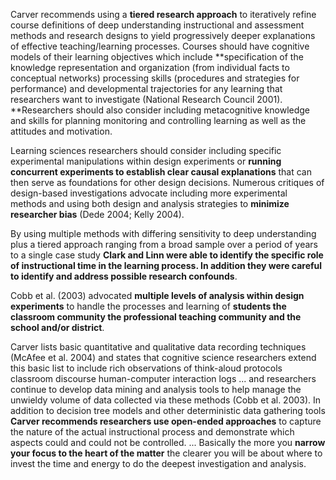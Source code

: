 Carver recommends using a **tiered research approach** to iteratively refine course definitions of deep understanding instructional and assessment methods and research designs to yield progressively deeper explanations of effective teaching/learning processes. Courses should have cognitive models of their learning objectives which include **specification of the knowledge representation and organization (from individual facts to conceptual networks) processing skills (procedures and strategies for performance) and developmental trajectories for any learning that researchers want to investigate (National Research Council 2001). **Researchers should also consider including metacognitive knowledge and skills for planning monitoring and controlling learning as well as the attitudes and motivation. 

Learning sciences researchers should consider including specific experimental manipulations within design experiments or **running concurrent experiments to establish clear causal explanations** that can then serve as foundations for other design decisions. Numerous critiques of design-based investigations advocate including more experimental methods and using both design and analysis strategies to **minimize researcher bias** (Dede 2004; Kelly 2004). 

By using multiple methods with differing sensitivity to deep understanding plus a tiered approach ranging from a broad sample over a period of years to a single case study **Clark and Linn were able to identify the specific role of instructional time in the learning process. In addition they were careful to identify and address possible research confounds**.

Cobb et al. (2003) advocated **multiple levels of analysis within design experiments** to handle the processes and learning of **students the classroom community the professional teaching community and the school and/or district**.

Carver lists basic quantitative and qualitative data recording techniques (McAfee et al. 2004) and states that cognitive science researchers extend this basic list to include rich observations of think-aloud protocols classroom discourse human-computer interaction logs ... and researchers continue to develop data mining and analysis tools to help manage the unwieldy volume of data collected via these methods (Cobb et al. 2003). In addition to decision tree models and other deterministic data gathering tools **Carver recommends researchers use open-ended approaches** to capture the nature of the actual instructional process and demonstrate which aspects could and could not be controlled. ... Basically the more you **narrow your focus to the heart of the matter** the clearer you will be about where to invest the time and energy to do the deepest investigation and analysis.